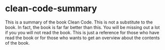 # clean-code-summary
This is a summary of the book Clean Code. This is not a substitute to the book. In fact, the book is far far better than this. You will be missing out a lot if you you will not read the book. This is just a reference for those who have read the book or for those who wants to get an overview about the contents of the book. 
